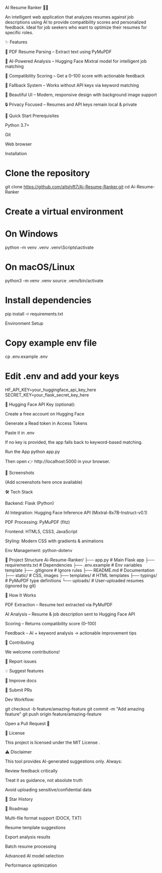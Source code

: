 AI Resume Ranker 🤖📄

An intelligent web application that analyzes resumes against job descriptions using AI to provide compatibility scores and personalized feedback.
Ideal for job seekers who want to optimize their resumes for specific roles.

✨ Features

📄 PDF Resume Parsing – Extract text using PyMuPDF

🤖 AI-Powered Analysis – Hugging Face Mixtral model for intelligent job matching

💯 Compatibility Scoring – Get a 0–100 score with actionable feedback

🔄 Fallback System – Works without API keys via keyword matching

🎨 Beautiful UI – Modern, responsive design with background image support

🔒 Privacy Focused – Resumes and API keys remain local & private

🚀 Quick Start
Prerequisites

Python 3.7+

Git

Web browser

Installation
# Clone the repository
git clone https://github.com/altshift7/Ai-Resume-Ranker.git
cd Ai-Resume-Ranker

# Create a virtual environment
# On Windows
python -m venv .venv
.venv\Scripts\activate

# On macOS/Linux
python3 -m venv .venv
source .venv/bin/activate

# Install dependencies
pip install -r requirements.txt

Environment Setup
# Copy example env file
cp .env.example .env

# Edit .env and add your keys
HF_API_KEY=your_huggingface_api_key_here
SECRET_KEY=your_flask_secret_key_here


🔑 Hugging Face API Key (optional):

Create a free account on Hugging Face

Generate a Read token in Access Tokens

Paste it in .env

If no key is provided, the app falls back to keyword-based matching.

Run the App
python app.py


Then open 👉 http://localhost:5000
 in your browser.

📸 Screenshots

(Add screenshots here once available)

<!-- ![Main Interface](screenshots/main.png) ![Results Page](screenshots/results.png) -->
🛠 Tech Stack

Backend: Flask (Python)

AI Integration: Hugging Face Inference API (Mixtral-8x7B-Instruct-v0.1)

PDF Processing: PyMuPDF (fitz)

Frontend: HTML5, CSS3, JavaScript

Styling: Modern CSS with gradients & animations

Env Management: python-dotenv

📁 Project Structure
Ai-Resume-Ranker/
├── app.py              # Main Flask app
├── requirements.txt    # Dependencies
├── .env.example        # Env variables template
├── .gitignore          # Ignore rules
├── README.md           # Documentation
├── static/             # CSS, images
├── templates/          # HTML templates
├── typings/            # PyMuPDF type definitions
└── uploads/            # User-uploaded resumes (ignored by git)

🎯 How It Works

PDF Extraction – Resume text extracted via PyMuPDF

AI Analysis – Resume & job description sent to Hugging Face API

Scoring – Returns compatibility score (0–100)

Feedback – AI + keyword analysis → actionable improvement tips

🤝 Contributing

We welcome contributions!

🐛 Report issues

💡 Suggest features

📝 Improve docs

🔧 Submit PRs

Dev Workflow:

git checkout -b feature/amazing-feature
git commit -m "Add amazing feature"
git push origin feature/amazing-feature


Open a Pull Request 🚀

📄 License

This project is licensed under the MIT License
.

⚠️ Disclaimer

This tool provides AI-generated suggestions only. Always:

Review feedback critically

Treat it as guidance, not absolute truth

Avoid uploading sensitive/confidential data

🌟 Star History

🚧 Roadmap

 Multi-file format support (DOCX, TXT)

 Resume template suggestions

 Export analysis results

 Batch resume processing

 Advanced AI model selection

 Performance optimization
